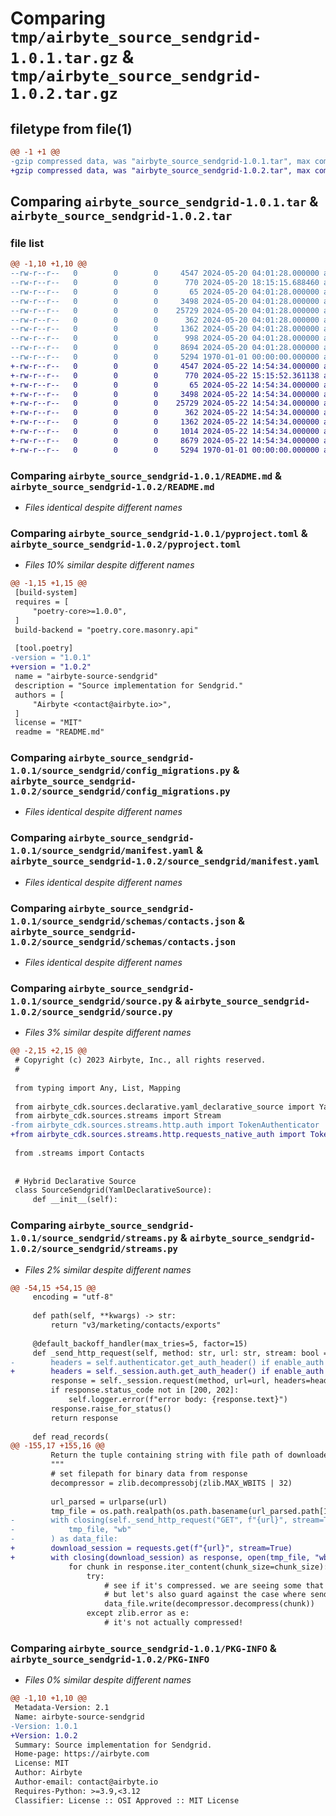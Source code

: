 # Comparing `tmp/airbyte_source_sendgrid-1.0.1.tar.gz` & `tmp/airbyte_source_sendgrid-1.0.2.tar.gz`

## filetype from file(1)

```diff
@@ -1 +1 @@
-gzip compressed data, was "airbyte_source_sendgrid-1.0.1.tar", max compression
+gzip compressed data, was "airbyte_source_sendgrid-1.0.2.tar", max compression
```

## Comparing `airbyte_source_sendgrid-1.0.1.tar` & `airbyte_source_sendgrid-1.0.2.tar`

### file list

```diff
@@ -1,10 +1,10 @@
--rw-r--r--   0        0        0     4547 2024-05-20 04:01:28.000000 airbyte_source_sendgrid-1.0.1/README.md
--rw-r--r--   0        0        0      770 2024-05-20 18:15:15.688460 airbyte_source_sendgrid-1.0.1/pyproject.toml
--rw-r--r--   0        0        0       65 2024-05-20 04:01:28.000000 airbyte_source_sendgrid-1.0.1/source_sendgrid/__init__.py
--rw-r--r--   0        0        0     3498 2024-05-20 04:01:28.000000 airbyte_source_sendgrid-1.0.1/source_sendgrid/config_migrations.py
--rw-r--r--   0        0        0    25729 2024-05-20 04:01:28.000000 airbyte_source_sendgrid-1.0.1/source_sendgrid/manifest.yaml
--rw-r--r--   0        0        0      362 2024-05-20 04:01:28.000000 airbyte_source_sendgrid-1.0.1/source_sendgrid/run.py
--rw-r--r--   0        0        0     1362 2024-05-20 04:01:28.000000 airbyte_source_sendgrid-1.0.1/source_sendgrid/schemas/contacts.json
--rw-r--r--   0        0        0      998 2024-05-20 04:01:28.000000 airbyte_source_sendgrid-1.0.1/source_sendgrid/source.py
--rw-r--r--   0        0        0     8694 2024-05-20 04:01:28.000000 airbyte_source_sendgrid-1.0.1/source_sendgrid/streams.py
--rw-r--r--   0        0        0     5294 1970-01-01 00:00:00.000000 airbyte_source_sendgrid-1.0.1/PKG-INFO
+-rw-r--r--   0        0        0     4547 2024-05-22 14:54:34.000000 airbyte_source_sendgrid-1.0.2/README.md
+-rw-r--r--   0        0        0      770 2024-05-22 15:15:52.361138 airbyte_source_sendgrid-1.0.2/pyproject.toml
+-rw-r--r--   0        0        0       65 2024-05-22 14:54:34.000000 airbyte_source_sendgrid-1.0.2/source_sendgrid/__init__.py
+-rw-r--r--   0        0        0     3498 2024-05-22 14:54:34.000000 airbyte_source_sendgrid-1.0.2/source_sendgrid/config_migrations.py
+-rw-r--r--   0        0        0    25729 2024-05-22 14:54:34.000000 airbyte_source_sendgrid-1.0.2/source_sendgrid/manifest.yaml
+-rw-r--r--   0        0        0      362 2024-05-22 14:54:34.000000 airbyte_source_sendgrid-1.0.2/source_sendgrid/run.py
+-rw-r--r--   0        0        0     1362 2024-05-22 14:54:34.000000 airbyte_source_sendgrid-1.0.2/source_sendgrid/schemas/contacts.json
+-rw-r--r--   0        0        0     1014 2024-05-22 14:54:34.000000 airbyte_source_sendgrid-1.0.2/source_sendgrid/source.py
+-rw-r--r--   0        0        0     8679 2024-05-22 14:54:34.000000 airbyte_source_sendgrid-1.0.2/source_sendgrid/streams.py
+-rw-r--r--   0        0        0     5294 1970-01-01 00:00:00.000000 airbyte_source_sendgrid-1.0.2/PKG-INFO
```

### Comparing `airbyte_source_sendgrid-1.0.1/README.md` & `airbyte_source_sendgrid-1.0.2/README.md`

 * *Files identical despite different names*

### Comparing `airbyte_source_sendgrid-1.0.1/pyproject.toml` & `airbyte_source_sendgrid-1.0.2/pyproject.toml`

 * *Files 10% similar despite different names*

```diff
@@ -1,15 +1,15 @@
 [build-system]
 requires = [
     "poetry-core>=1.0.0",
 ]
 build-backend = "poetry.core.masonry.api"
 
 [tool.poetry]
-version = "1.0.1"
+version = "1.0.2"
 name = "airbyte-source-sendgrid"
 description = "Source implementation for Sendgrid."
 authors = [
     "Airbyte <contact@airbyte.io>",
 ]
 license = "MIT"
 readme = "README.md"
```

### Comparing `airbyte_source_sendgrid-1.0.1/source_sendgrid/config_migrations.py` & `airbyte_source_sendgrid-1.0.2/source_sendgrid/config_migrations.py`

 * *Files identical despite different names*

### Comparing `airbyte_source_sendgrid-1.0.1/source_sendgrid/manifest.yaml` & `airbyte_source_sendgrid-1.0.2/source_sendgrid/manifest.yaml`

 * *Files identical despite different names*

### Comparing `airbyte_source_sendgrid-1.0.1/source_sendgrid/schemas/contacts.json` & `airbyte_source_sendgrid-1.0.2/source_sendgrid/schemas/contacts.json`

 * *Files identical despite different names*

### Comparing `airbyte_source_sendgrid-1.0.1/source_sendgrid/source.py` & `airbyte_source_sendgrid-1.0.2/source_sendgrid/source.py`

 * *Files 3% similar despite different names*

```diff
@@ -2,15 +2,15 @@
 # Copyright (c) 2023 Airbyte, Inc., all rights reserved.
 #
 
 from typing import Any, List, Mapping
 
 from airbyte_cdk.sources.declarative.yaml_declarative_source import YamlDeclarativeSource
 from airbyte_cdk.sources.streams import Stream
-from airbyte_cdk.sources.streams.http.auth import TokenAuthenticator
+from airbyte_cdk.sources.streams.http.requests_native_auth import TokenAuthenticator
 
 from .streams import Contacts
 
 
 # Hybrid Declarative Source
 class SourceSendgrid(YamlDeclarativeSource):
     def __init__(self):
```

### Comparing `airbyte_source_sendgrid-1.0.1/source_sendgrid/streams.py` & `airbyte_source_sendgrid-1.0.2/source_sendgrid/streams.py`

 * *Files 2% similar despite different names*

```diff
@@ -54,15 +54,15 @@
     encoding = "utf-8"
 
     def path(self, **kwargs) -> str:
         return "v3/marketing/contacts/exports"
 
     @default_backoff_handler(max_tries=5, factor=15)
     def _send_http_request(self, method: str, url: str, stream: bool = False, enable_auth: bool = True):
-        headers = self.authenticator.get_auth_header() if enable_auth else None
+        headers = self._session.auth.get_auth_header() if enable_auth else None
         response = self._session.request(method, url=url, headers=headers, stream=stream)
         if response.status_code not in [200, 202]:
             self.logger.error(f"error body: {response.text}")
         response.raise_for_status()
         return response
 
     def read_records(
@@ -155,17 +155,16 @@
         Return the tuple containing string with file path of downloaded binary data (Saved temporarily) and file encoding.
         """
         # set filepath for binary data from response
         decompressor = zlib.decompressobj(zlib.MAX_WBITS | 32)
 
         url_parsed = urlparse(url)
         tmp_file = os.path.realpath(os.path.basename(url_parsed.path[1:-5]))
-        with closing(self._send_http_request("GET", f"{url}", stream=True, enable_auth=False)) as response, open(
-            tmp_file, "wb"
-        ) as data_file:
+        download_session = requests.get(f"{url}", stream=True)
+        with closing(download_session) as response, open(tmp_file, "wb") as data_file:
             for chunk in response.iter_content(chunk_size=chunk_size):
                 try:
                     # see if it's compressed. we are seeing some that are not all of a sudden.
                     # but let's also guard against the case where sendgrid changes it back.
                     data_file.write(decompressor.decompress(chunk))
                 except zlib.error as e:
                     # it's not actually compressed!
```

### Comparing `airbyte_source_sendgrid-1.0.1/PKG-INFO` & `airbyte_source_sendgrid-1.0.2/PKG-INFO`

 * *Files 0% similar despite different names*

```diff
@@ -1,10 +1,10 @@
 Metadata-Version: 2.1
 Name: airbyte-source-sendgrid
-Version: 1.0.1
+Version: 1.0.2
 Summary: Source implementation for Sendgrid.
 Home-page: https://airbyte.com
 License: MIT
 Author: Airbyte
 Author-email: contact@airbyte.io
 Requires-Python: >=3.9,<3.12
 Classifier: License :: OSI Approved :: MIT License
```

